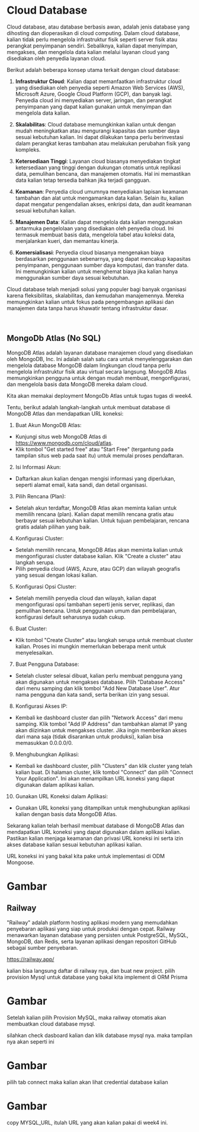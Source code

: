 # Cloud Database

Cloud database, atau database berbasis awan, adalah jenis database yang dihosting dan dioperasikan di cloud computing. Dalam cloud database, kalian tidak perlu mengelola infrastruktur fisik seperti server fisik atau perangkat penyimpanan sendiri. Sebaliknya, kalian dapat menyimpan, mengakses, dan mengelola data kalian melalui layanan cloud yang disediakan oleh penyedia layanan cloud.

Berikut adalah beberapa konsep utama terkait dengan cloud database:

1. **Infrastruktur Cloud**: Kalian dapat memanfaatkan infrastruktur cloud yang disediakan oleh penyedia seperti Amazon Web Services (AWS), Microsoft Azure, Google Cloud Platform (GCP), dan banyak lagi. Penyedia cloud ini menyediakan server, jaringan, dan perangkat penyimpanan yang dapat kalian gunakan untuk menyimpan dan mengelola data kalian.

2. **Skalabilitas**: Cloud database memungkinkan kalian untuk dengan mudah meningkatkan atau mengurangi kapasitas dan sumber daya sesuai kebutuhan kalian. Ini dapat dilakukan tanpa perlu berinvestasi dalam perangkat keras tambahan atau melakukan perubahan fisik yang kompleks.

3. **Ketersediaan Tinggi**: Layanan cloud biasanya menyediakan tingkat ketersediaan yang tinggi dengan dukungan otomatis untuk replikasi data, pemulihan bencana, dan manajemen otomatis. Hal ini memastikan data kalian tetap tersedia bahkan jika terjadi gangguan.

4. **Keamanan**: Penyedia cloud umumnya menyediakan lapisan keamanan tambahan dan alat untuk mengamankan data kalian. Selain itu, kalian dapat mengatur pengendalian akses, enkripsi data, dan audit keamanan sesuai kebutuhan kalian.

5. **Manajemen Data**: Kalian dapat mengelola data kalian menggunakan antarmuka pengelolaan yang disediakan oleh penyedia cloud. Ini termasuk membuat basis data, mengelola tabel atau koleksi data, menjalankan kueri, dan memantau kinerja.

6. **Komersialisasi**: Penyedia cloud biasanya mengenakan biaya berdasarkan penggunaan sebenarnya, yang dapat mencakup kapasitas penyimpanan, penggunaan sumber daya komputasi, dan transfer data. Ini memungkinkan kalian untuk menghemat biaya jika kalian hanya menggunakan sumber daya sesuai kebutuhan.

Cloud database telah menjadi solusi yang populer bagi banyak organisasi karena fleksibilitas, skalabilitas, dan kemudahan manajemennya. Mereka memungkinkan kalian untuk fokus pada pengembangan aplikasi dan manajemen data tanpa harus khawatir tentang infrastruktur dasar.

<br/>

## MongoDb Atlas (No SQL)
MongoDB Atlas adalah layanan database manajemen cloud yang disediakan oleh MongoDB, Inc. Ini adalah salah satu cara untuk menyelenggarakan dan mengelola database MongoDB dalam lingkungan cloud tanpa perlu mengelola infrastruktur fisik atau virtual secara langsung. MongoDB Atlas memungkinkan pengguna untuk dengan mudah membuat, mengonfigurasi, dan mengelola basis data MongoDB mereka dalam cloud.

Kita akan memakai deployment MongoDb Atlas untuk tugas tugas di week4. 

Tentu, berikut adalah langkah-langkah untuk membuat database di MongoDB Atlas dan mendapatkan URL koneksi:

1. Buat Akun MongoDB Atlas:
- Kunjungi situs web MongoDB Atlas di https://www.mongodb.com/cloud/atlas.
- Klik tombol "Get started free" atau "Start Free" (tergantung pada tampilan situs web pada saat itu) untuk memulai proses pendaftaran.

2. Isi Informasi Akun:
- Daftarkan akun kalian dengan mengisi informasi yang diperlukan, seperti alamat email, kata sandi, dan detail organisasi.

3. Pilih Rencana (Plan):
- Setelah akun terdaftar, MongoDB Atlas akan meminta kalian untuk memilih rencana (plan). Kalian dapat memilih rencana gratis atau berbayar sesuai kebutuhan kalian. Untuk tujuan pembelajaran, rencana gratis adalah pilihan yang baik.

4. Konfigurasi Cluster:
- Setelah memilih rencana, MongoDB Atlas akan meminta kalian untuk mengonfigurasi cluster database kalian. Klik "Create a cluster" atau langkah serupa.
- Pilih penyedia cloud (AWS, Azure, atau GCP) dan wilayah geografis yang sesuai dengan lokasi kalian.

5. Konfigurasi Opsi Cluster:
- Setelah memilih penyedia cloud dan wilayah, kalian dapat mengonfigurasi opsi tambahan seperti jenis server, replikasi, dan pemulihan bencana. Untuk penggunaan umum dan pembelajaran, konfigurasi default seharusnya sudah cukup.

6. Buat Cluster:
- Klik tombol "Create Cluster" atau langkah serupa untuk membuat cluster kalian. Proses ini mungkin memerlukan beberapa menit untuk menyelesaikan.

7. Buat Pengguna Database:
- Setelah cluster selesai dibuat, kalian perlu membuat pengguna yang akan digunakan untuk mengakses database. Pilih "Database Access" dari menu samping dan klik tombol "Add New Database User". Atur nama pengguna dan kata sandi, serta berikan izin yang sesuai.

8. Konfigurasi Akses IP: 
- Kembali ke dashboard cluster dan pilih "Network Access" dari menu samping. Klik tombol "Add IP Address" dan tambahkan alamat IP yang akan diizinkan untuk mengakses cluster. Jika ingin memberikan akses dari mana saja (tidak disarankan untuk produksi), kalian bisa memasukkan 0.0.0.0/0.

9. Menghubungkan Aplikasi:
- Kembali ke dashboard cluster, pilih "Clusters" dan klik cluster yang telah kalian buat. Di halaman cluster, klik tombol "Connect" dan pilih "Connect Your Application". Ini akan menampilkan URL koneksi yang dapat digunakan dalam aplikasi kalian.

10. Gunakan URL Koneksi dalam Aplikasi:
- Gunakan URL koneksi yang ditampilkan untuk menghubungkan aplikasi kalian dengan basis data MongoDB Atlas.

Sekarang kalian telah berhasil membuat database di MongoDB Atlas dan mendapatkan URL koneksi yang dapat digunakan dalam aplikasi kalian. Pastikan kalian menjaga keamanan dan privasi URL koneksi ini serta izin akses database kalian sesuai kebutuhan aplikasi kalian.

URL koneksi ini yang bakal kita pake untuk implementasi di ODM Mongoose. 

# Gambar

## Railway
"Railway" adalah platform hosting aplikasi modern yang memudahkan penyebaran aplikasi yang siap untuk produksi dengan cepat. Railway menawarkan layanan database yang persisten untuk PostgreSQL, MySQL, MongoDB, dan Redis, serta layanan aplikasi dengan repositori GitHub sebagai sumber penyebaran.

https://railway.app/

kalian bisa langsung daftar di railway nya, dan buat new project. pilih provision Mysql untuk database yang bakal kita implement di ORM Prisma

# Gambar

Setelah kalian pilih Provision MySQL, maka railway otomatis akan membuatkan cloud database mysql.

silahkan check dasboard kalian dan klik database mysql nya. maka tampilan nya akan seperti ini

# Gambar

pilih tab connect maka kalian akan lihat credential database kalian

# Gambar 

copy MYSQL_URL, itulah URL yang akan kalian pakai di week4 ini.